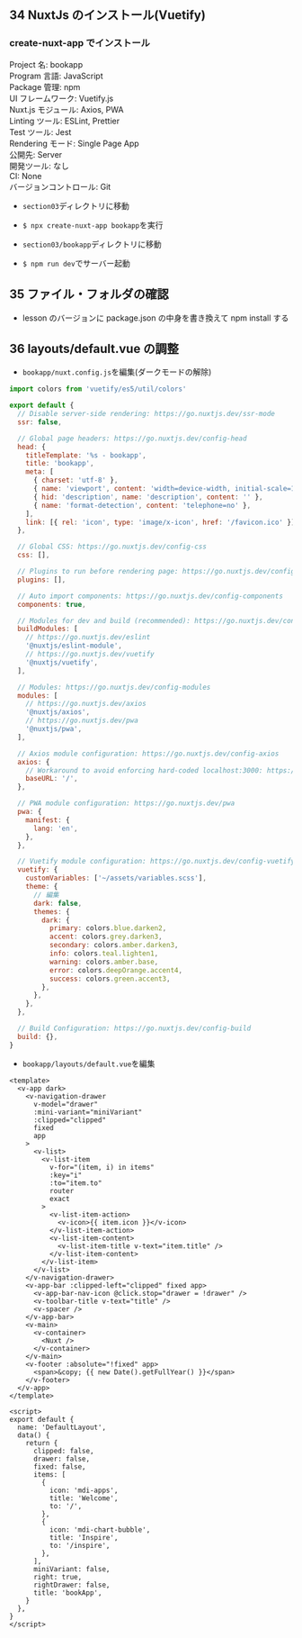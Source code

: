 ## 34 NuxtJs のインストール(Vuetify)

### create-nuxt-app でインストール

Project 名: bookapp<br>
Program 言語: JavaScript<br>
Package 管理: npm<br>
UI フレームワーク: Vuetify.js<br>
Nuxt.js モジュール: Axios, PWA<br>
Linting ツール: ESLint, Prettier<br>
Test ツール: Jest<br>
Rendering モード: Single Page App<br>
公開先: Server<br>
開発ツール: なし<br>
CI: None<br>
バージョンコントロール: Git<br>

- `section03`ディレクトリに移動<br>

* `$ npx create-nuxt-app bookapp`を実行<br>

* `section03/bookapp`ディレクトリに移動<br>

- `$ npm run dev`でサーバー起動<br>

## 35 ファイル・フォルダの確認

- lesson のバージョンに package.json の中身を書き換えて npm install する<br>

## 36 layouts/default.vue の調整

- `bookapp/nuxt.config.js`を編集(ダークモードの解除)<br>

```js:nuxt.config.js
import colors from 'vuetify/es5/util/colors'

export default {
  // Disable server-side rendering: https://go.nuxtjs.dev/ssr-mode
  ssr: false,

  // Global page headers: https://go.nuxtjs.dev/config-head
  head: {
    titleTemplate: '%s - bookapp',
    title: 'bookapp',
    meta: [
      { charset: 'utf-8' },
      { name: 'viewport', content: 'width=device-width, initial-scale=1' },
      { hid: 'description', name: 'description', content: '' },
      { name: 'format-detection', content: 'telephone=no' },
    ],
    link: [{ rel: 'icon', type: 'image/x-icon', href: '/favicon.ico' }],
  },

  // Global CSS: https://go.nuxtjs.dev/config-css
  css: [],

  // Plugins to run before rendering page: https://go.nuxtjs.dev/config-plugins
  plugins: [],

  // Auto import components: https://go.nuxtjs.dev/config-components
  components: true,

  // Modules for dev and build (recommended): https://go.nuxtjs.dev/config-modules
  buildModules: [
    // https://go.nuxtjs.dev/eslint
    '@nuxtjs/eslint-module',
    // https://go.nuxtjs.dev/vuetify
    '@nuxtjs/vuetify',
  ],

  // Modules: https://go.nuxtjs.dev/config-modules
  modules: [
    // https://go.nuxtjs.dev/axios
    '@nuxtjs/axios',
    // https://go.nuxtjs.dev/pwa
    '@nuxtjs/pwa',
  ],

  // Axios module configuration: https://go.nuxtjs.dev/config-axios
  axios: {
    // Workaround to avoid enforcing hard-coded localhost:3000: https://github.com/nuxt-community/axios-module/issues/308
    baseURL: '/',
  },

  // PWA module configuration: https://go.nuxtjs.dev/pwa
  pwa: {
    manifest: {
      lang: 'en',
    },
  },

  // Vuetify module configuration: https://go.nuxtjs.dev/config-vuetify
  vuetify: {
    customVariables: ['~/assets/variables.scss'],
    theme: {
      // 編集
      dark: false,
      themes: {
        dark: {
          primary: colors.blue.darken2,
          accent: colors.grey.darken3,
          secondary: colors.amber.darken3,
          info: colors.teal.lighten1,
          warning: colors.amber.base,
          error: colors.deepOrange.accent4,
          success: colors.green.accent3,
        },
      },
    },
  },

  // Build Configuration: https://go.nuxtjs.dev/config-build
  build: {},
}
```

- `bookapp/layouts/default.vue`を編集<br>

```vue:default.vue
<template>
  <v-app dark>
    <v-navigation-drawer
      v-model="drawer"
      :mini-variant="miniVariant"
      :clipped="clipped"
      fixed
      app
    >
      <v-list>
        <v-list-item
          v-for="(item, i) in items"
          :key="i"
          :to="item.to"
          router
          exact
        >
          <v-list-item-action>
            <v-icon>{{ item.icon }}</v-icon>
          </v-list-item-action>
          <v-list-item-content>
            <v-list-item-title v-text="item.title" />
          </v-list-item-content>
        </v-list-item>
      </v-list>
    </v-navigation-drawer>
    <v-app-bar :clipped-left="clipped" fixed app>
      <v-app-bar-nav-icon @click.stop="drawer = !drawer" />
      <v-toolbar-title v-text="title" />
      <v-spacer />
    </v-app-bar>
    <v-main>
      <v-container>
        <Nuxt />
      </v-container>
    </v-main>
    <v-footer :absolute="!fixed" app>
      <span>&copy; {{ new Date().getFullYear() }}</span>
    </v-footer>
  </v-app>
</template>

<script>
export default {
  name: 'DefaultLayout',
  data() {
    return {
      clipped: false,
      drawer: false,
      fixed: false,
      items: [
        {
          icon: 'mdi-apps',
          title: 'Welcome',
          to: '/',
        },
        {
          icon: 'mdi-chart-bubble',
          title: 'Inspire',
          to: '/inspire',
        },
      ],
      miniVariant: false,
      right: true,
      rightDrawer: false,
      title: 'bookApp',
    }
  },
}
</script>
```
